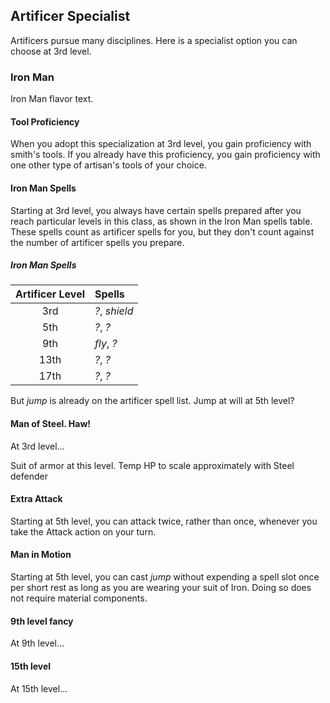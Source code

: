 ## Artificer Specialist

Artificers pursue many disciplines. Here is a specialist option you can choose at 3rd level.

### Iron Man

Iron Man flavor text. 

#### Tool Proficiency
When you adopt this specialization at 3rd level, you gain proficiency with smith's tools. If you already have this proficiency, you gain proficiency with one other type of artisan's tools of your choice.

#### Iron Man Spells
Starting at 3rd level, you always have certain spells prepared after you reach particular levels in this class, as shown in the Iron Man spells table. These spells count as artificer spells for you, but they don't count against the number of artificer spells you prepare.

##### Iron Man Spells
| Artificer Level | Spells |
|:-----:|:-------------|
| 3rd | _?_, _shield_ |
| 5th | _?_, _?_ |
| 9th | _fly_, _?_ |
| 13th | _?_, _?_ |
| 17th | _?_, _?_ |

But _jump_ is already on the artificer spell list. Jump at will at 5th level?

#### Man of Steel. Haw!

At 3rd level...

Suit of armor at this level. Temp HP to scale approximately with Steel defender

#### Extra Attack
Starting at 5th level, you can attack twice, rather than once, whenever you take the Attack action on your turn.

#### Man in Motion
Starting at 5th level, you can cast _jump_ without expending a spell slot once per short rest as long as you are wearing your suit of Iron. Doing so does not require material components. 

#### 9th level fancy
At 9th level...

#### 15th level
At 15th level...




